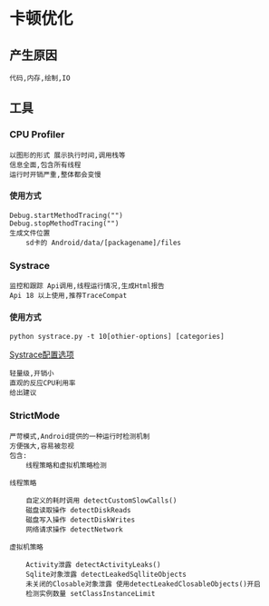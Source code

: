 # 卡顿优化

## 产生原因

    代码,内存,绘制,IO

## 工具

### CPU Profiler

    以图形的形式 展示执行时间,调用栈等
    信息全面,包含所有线程
    运行时开销严重,整体都会变慢

#### 使用方式

    Debug.startMethodTracing("")
    Debug.stopMethodTracing("")
    生成文件位置
        sd卡的 Android/data/[packagename]/files

### Systrace

    监控和跟踪 Api调用,线程运行情况,生成Html报告
    Api 18 以上使用,推荐TraceCompat

#### 使用方式

    python systrace.py -t 10[othier-options] [categories]

[Systrace配置选项](https://developer.android.com/studio/command-line/systrace#command_options)

    轻量级,开销小
    直观的反应CPU利用率
    给出建议

### StrictMode

    严苛模式,Android提供的一种运行时检测机制
    方便强大,容易被忽视
    包含:
        线程策略和虚拟机策略检测

    线程策略

        自定义的耗时调用 detectCustomSlowCalls()
        磁盘读取操作 detectDiskReads
        磁盘写入操作 detectDiskWrites
        网络请求操作 detectNetwork

    虚拟机策略

        Activity泄露 detectActivityLeaks()
        Sqlite对象泄露 detectLeakedSqlliteObjects
        未关闭的Closable对象泄露 使用detectLeakedClosableObjects()开启
        检测实例数量 setClassInstanceLimit
